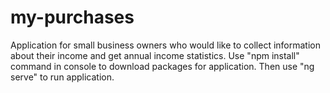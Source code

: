# my-purchases
Application for small business owners  who would like to collect information about their income and get annual income statistics.
Use "npm install" command in console to download packages for application. Then use "ng serve" to run application.
